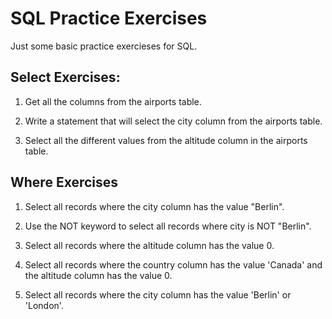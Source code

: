 # SQL Practice Exercises

Just some basic practice exercieses for SQL.

## Select Exercises:

1) Get all the columns from the airports table.

2) Write a statement that will select the city column from the airports table.

3) Select all the different values from the altitude column in the airports table.

## Where Exercises

1) Select all records where the city column has the value "Berlin".

2) Use the NOT keyword to select all records where city is NOT "Berlin".

3) Select all records where the altitude column has the value 0.

4) Select all records where the country column has the value 'Canada' and the altitude column has the value 0.

5) Select all records where the city column has the value 'Berlin' or 'London'.
